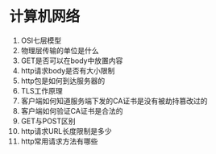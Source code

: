 # 计算机网络
1. OSI七层模型
2. 物理层传输的单位是什么
3. GET是否可以在body中放置内容
4. http请求body是否有大小限制
5. http包是如何到达服务器的
6. TLS工作原理
7. 客户端如何知道服务端下发的CA证书是没有被劫持篡改过的
8. 客户端如何验证CA证书是合法的
9.  GET与POST区别
10. http请求URL长度限制是多少
11. http常用请求方法有哪些